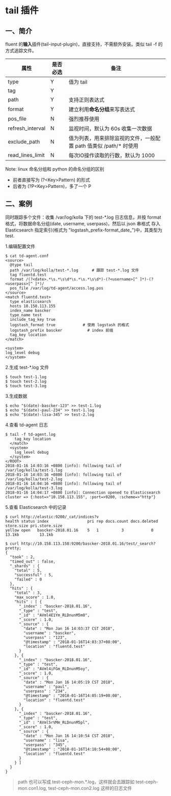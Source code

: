 # tail 插件
## 一、简介
fluent 的**输入**插件\(tail-input-plugin)，直接支持，不需额外安装。类似 tail -f 的方式追踪文件。

| 属性 | 是否必选 | 备注
|-----|---------|------
| type | Y | 值为 tail
| tag | Y |
| path | Y | 支持正则表达式
| format | Y | 建立利用**命名分组**来写表达式
| pos_file | N | 强烈推荐使用
| refresh_interval | N | 监视时间，默认为 60s 收集一次数据
| exclude_path | N | 值为列表，用来排除监视的文件，一般配置 path 值类似 /path/* 时使用
| read_lines_limit | N | 每次IO操作读取的行数，默认为 1000

Note: linux 命名分组和 python 的命名分组的区别
* 前者直接写为 (?&lt;Key&gt;Pattern) 的形式
* 后者为 (?P&lt;Key&gt;Pattern)，多了一个 P

## 二、案例
同时跟踪多个文件：收集 /var/log/kolla 下的 test-*.log 日志信息，并按 format 格式，将数据命名分组(date, username, userpass)，然后以 json 串格式
存入 Elasticsearch 指定索引(格式为 "logstash_prefix-format_date_")中，其类型为 test.

1.编辑配置文件
```
$ cat td-agent.conf
<source>
  @type tail
  path /var/log/kolla/test-*.log      # 跟踪 test-*.log 文件
  tag fluentd.test
  format /(?<date>.*\s.*\s\d*\s.*\s.*\s\d*)-(?<username>[^ ]*)-(?<userpass>[^ ]*)/
  pos_file /var/log/td-agent/access.log.pos
</source>
<match fluentd.test>
  type elasticsearch
  hosts 10.158.113.155
  index_name bascker
  type_name test
  include_tag_key true
  logstash_format true            # 使用 logstash 的格式
  logstash_prefix bascker           # index 前缀
  tag_key location
</match>

<system>
log_level debug
</system>
```

2.生成 test-*.log 文件
```
$ touch test-1.log
$ touch test-2.log
$ touch test-3.log
```

3.生成数据
```
$ echo "$(date)-bascker-123" >> test-1.log
$ echo "$(date)-paul-234" >> test-1.log
$ echo "$(date)-lisa-345" >> test-2.log
```

4.查看 td-agent 日志
```
$ tail -f td-agent.log
    tag_key location
  </match>
  <system>
    log_level debug
  </system>
</ROOT>
2018-01-16 14:03:16 +0800 [info]: following tail of /var/log/kolla/test-1.log
2018-01-16 14:03:16 +0800 [info]: following tail of /var/log/kolla/test-2.log
2018-01-16 14:04:16 +0800 [info]: following tail of /var/log/kolla/test-3.log
2018-01-16 14:04:17 +0800 [info]: Connection opened to Elasticsearch cluster => {:host=>"10.158.113.155", :port=>9200, :scheme=>"http"}
```

5.查看 Elasticsearch 中的记录
```
$ curl http://elastic:9200/_cat/indices?v
health status index                 pri rep docs.count docs.deleted store.size pri.store.size
yellow open   bascker-2018.01.16    5   1          3            0     13.1kb         13.1kb

$ curl http://10.158.113.158:9200/bascker-2018.01.16/test/_search?pretty;
{
  "took" : 2,
  "timed_out" : false,
  "_shards" : {
    "total" : 5,
    "successful" : 5,
    "failed" : 0
  },
  "hits" : {
    "total" : 3,
    "max_score" : 1.0,
    "hits" : [ {
      "_index" : "bascker-2018.01.16",
      "_type" : "test",
      "_id" : "AVml4E1Ym_RLDnunM5m0",
      "_score" : 1.0,
      "_source" : {
        "date" : "Mon Jan 16 14:03:37 CST 2018",
        "username" : "bascker",
        "userpass" : "123",
        "@timestamp" : "2018-01-16T14:03:37+08:00",
        "location" : "fluentd.test"
      }
    }, {
      "_index" : "bascker-2018.01.16",
      "_type" : "test",
      "_id" : "AVml4iFGm_RLDnunM5oy",
      "_score" : 1.0,
      "_source" : {
        "date" : "Mon Jan 16 14:05:19 CST 2018",
        "username" : "paul",
        "userpass" : "234",
        "@timestamp" : "2018-01-16T14:05:19+08:00",
        "location" : "fluentd.test"
      }
    }, {
      "_index" : "bascker-2018.01.16",
      "_type" : "test",
      "_id" : "AVml5rVMm_RLDnunM5pl",
      "_score" : 1.0,
      "_source" : {
        "date" : "Mon Jan 16 14:10:54 CST 2018",
        "username" : "lisa",
        "userpass" : "345",
        "@timestamp" : "2018-01-16T14:10:54+08:00",
        "location" : "fluentd.test"
      }
    } ]
  }
}
```
> path 也可以写成 test-ceph-mon.*.log，这样就会去跟踪如 test-ceph-mon.con1.log, test-ceph-mon.con2.log 这样的日志文件